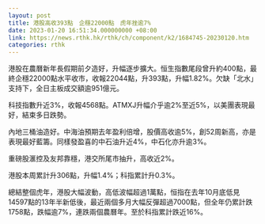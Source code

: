 ```yaml
---
layout: post
title: 港股高收393點　企穩22000點　虎年挫逾7%
date: 2023-01-20 16:51:34.000000000 +08:00
link: https://news.rthk.hk/rthk/ch/component/k2/1684745-20230120.htm
categories: rthk
---
```


港股在農曆新年長假期前夕造好，升幅逐步擴大。恒生指數尾段曾升約400點，最終企穩22000點水平收市，收報22044點，升393點，升幅1.82%。欠缺「北水」支持下，全日主板成交額逾951億元。

科技指數升近3%，收報4568點。ATMXJ升幅介乎逾2%至近5%，以美團表現最好，結束多日跌勢。

內地三桶油造好。中海油預期去年盈利倍增，股價高收逾5%，創52周新高，亦是表現最好藍籌。同樣發盈喜的中石油升近4%，中石化亦升逾3%。

重磅股滙控及友邦靠穩，港交所尾市抽升，高收近2%。

港股本周累計升306點，升幅1.4%；科指累計升0.3%。

總結整個虎年，港股大幅波動，高低波幅超過1萬點，恒指在去年10月底低見14597點的13年半新低後，最近兩個多月大幅反彈超過7000點，但全年仍累計跌1758點，跌幅逾7%，連跌兩個農曆年。至於科指累計跌近16%。
